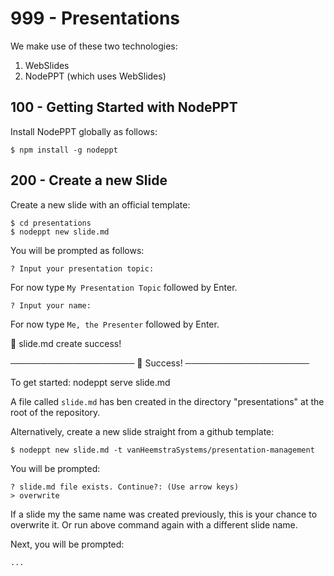 # 999 - Presentations

We make use of these two technologies:

1) WebSlides
2) NodePPT (which uses WebSlides)

## 100 - Getting Started with NodePPT

Install NodePPT globally as follows:

```
$ npm install -g nodeppt
```

## 200 - Create a new Slide

Create a new slide with an official template:

```
$ cd presentations
$ nodeppt new slide.md
```

You will be prompted as follows:

```
? Input your presentation topic: 
```

For now type ```My Presentation Topic``` followed by Enter.

```
? Input your name: 
```

For now type ```Me, the Presenter``` followed by Enter.

🐝  slide.md create success!

──────────────────── 🎉  Success! ────────────────────

To get started: nodeppt serve slide.md

A file called ```slide.md``` has ben created in the directory "presentations" at the root of the repository.

Alternatively, create a new slide straight from a github template:

```
$ nodeppt new slide.md -t vanHeemstraSystems/presentation-management
```

You will be prompted:

```
? slide.md file exists. Continue?: (Use arrow keys)
> overwrite
```

If a slide my the same name was created previously, this is your chance to overwrite it. Or run above command again with a different slide name.

Next, you will be prompted:

```
...
```

